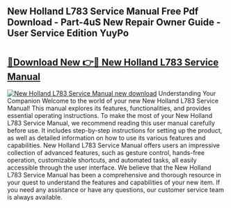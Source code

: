 ## New Holland L783 Service Manual Free Pdf Download - Part-4uS New Repair Owner Guide - User Service Edition YuyPo

# <h2><a href="http://bc92164.oget.top/?id=New+Holland+L783+Service+Manual">🔗Download New 👉🔴 New Holland L783 Service Manual</a></h2>

[![New Holland L783 Service Manual new download](https://i.imgur.com/5g1atiW.png)](http://bc92164.oget.top/?id=New+Holland+L783+Service+Manual)
Understanding Your Companion Welcome to the world of your new New Holland L783 Service Manual! This manual explores its features, functionalities, and provides essential operating instructions. To make the most of your New Holland L783 Service Manual, we recommend reading this user manual carefully before use. It includes step-by-step instructions for setting up the product, as well as detailed information on how to use its various features and capabilities. New Holland L783 Service Manual offers users an impressive collection of advanced features, such as gesture control, hands-free operation, customizable shortcuts, and automated tasks, all easily accessible through the user interface. We believe that the New Holland L783 Service Manual has been a comprehensive and thorough resource in your quest to understand the features and capabilities of your new item. If you need any assistance or have any questions, our customer service team is always available.
